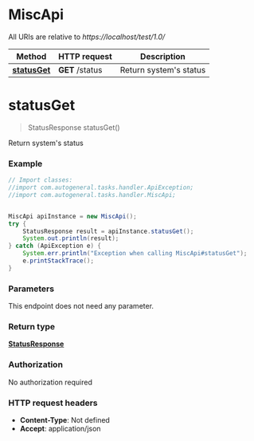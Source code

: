 # MiscApi

All URIs are relative to *https://localhost/test/1.0/*

Method | HTTP request | Description
------------- | ------------- | -------------
[**statusGet**](MiscApi.md#statusGet) | **GET** /status | Return system&#39;s status


<a name="statusGet"></a>
# **statusGet**
> StatusResponse statusGet()

Return system&#39;s status

### Example
```java
// Import classes:
//import com.autogeneral.tasks.handler.ApiException;
//import com.autogeneral.tasks.handler.MiscApi;


MiscApi apiInstance = new MiscApi();
try {
    StatusResponse result = apiInstance.statusGet();
    System.out.println(result);
} catch (ApiException e) {
    System.err.println("Exception when calling MiscApi#statusGet");
    e.printStackTrace();
}
```

### Parameters
This endpoint does not need any parameter.

### Return type

[**StatusResponse**](StatusResponse.md)

### Authorization

No authorization required

### HTTP request headers

 - **Content-Type**: Not defined
 - **Accept**: application/json

